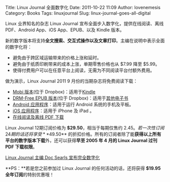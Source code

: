 Title: Linux Journal 全面数字化
Date: 2011-10-22 11:09
Author: lovenemesis
Category: Books
Tags: linuxjournal
Slug: linux-journal-goes-all-digital

Linux 业界知名的杂志 Linux Journal
宣布全面步入数字化，提供在线阅读、离线 PDF、Android App、iOS
App、EPUB、以及 Kindle 版本。

新的数字版本将支持**全文搜索、交互式操作以及文章打印**。主编在说明中表示全面的数字化将：

-   避免由于跨区域运输带来的价格上涨和延时。
-   避免由于纸质印刷带来的成本上涨，单期零售价格也从 $7.99 降至
    $5.99。
-   使得付费用户可以在任意平台上阅读，无需为不同阅读平台付额外费用。

做为演示，Linux Journal 2011 9 月份的当期杂志将免费阅读下载：

-   [Mobi
    版本](http://dl.dropbox.com/u/4475287/Linux%20Journal%20September%202011%20-%20Linux%20Journal.mobi)(位于
    Dropbox)：适用于[Kindle](http://www.linuxjournal.com/content/kindle)
-   [DRM-Free EPUB
    版本](http://dl.dropbox.com/u/4475287/LJ209-sept.epub)(位于
    Dropbox)：适用于[其他电子书](http://www.linuxjournal.com/content/epub)
-   [Android
    应用程序](https://market.android.com/details?id=com.texterity.android.LinuxJournal)：适用于运行
    Android 系统的手机及平板。
-   [iOS
    应用程序](http://itunes.apple.com/cn/app/linux-journal/id469943123?mt=8)：适用于
    iPhone 及 iPad 。
-   [在线阅读及离线 PDF
    下载](http://www.linuxjournaldigital.com/linuxjournal/201109#pg1)

Linux Journal 12期订阅价格为 **$29.50**，相当于每期仅售约
$2.45。若一次性订阅 24 期的话还将享受 **$49.50**
的折扣价格。所有的订阅者除了能**获得以上所有平台的数字版本下载**外，还可以获得**早至
2005 年 4 月的 Linux Journal 过刊 PDF 下载权限**。

[Linux Journal 主编 Doc Searls
宣布完全数字化](http://www.linuxjournal.com/content/linux-journal-goes-100-digital)

**PS：**若是您之前参加过 Linux Journal 的任何活动的话，还将获得
**$19.95 全年订阅**的特别优惠哦！
